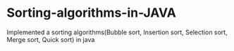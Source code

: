 # Sorting-algorithms-in-JAVA
Implemented a sorting algorithms(Bubble sort, Insertion sort, Selection sort, Merge sort, Quick sort) in java 
